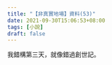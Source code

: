 ```yaml
---
title: "【非真實地場】資料(53)"
date: 2021-09-30T15:06:53+08:00
tags: [小說]
draft: false
---
```


我錯構第三天，就像錯過創世記。  